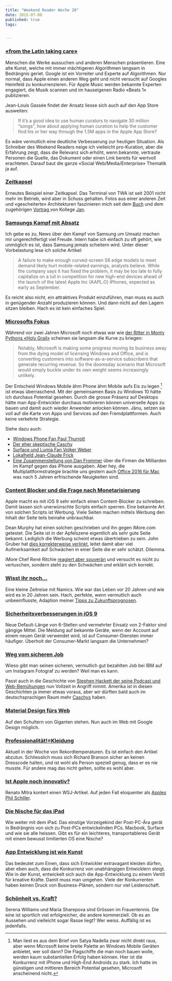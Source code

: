 ```yaml
---
title: "Weekend Reader Woche 28"
date: 2015-07-08
published: true
tags: 


---
```



### [«from the Latin taking care»](http://www.mondaynote.com/2015/07/05/human-curation-is-back/)

Menschen die Werke aussuchen und anderen Menschen präsentieren. Eine alte Kunst, welche mit immer mächtigeren Algorithmen langsam in Bedrängnis geriet. Google ist ein Vorreiter und Experte auf Algorithmen. Nur normal, dass Apple einen anderen Weg geht und nicht versucht auf Googles Heimfeld zu konkurrenzieren. Für Apple Music werden bekannte Experten engagiert, die Musik scannen und im hauseigenen Radio «Beats 1» publizieren. 

Jean-Louis Gassée findet der Ansatz liesse sich auch auf den App Store ausweiten:

>If it’s a good idea to use human curators to navigate 30 million “songs”, how about applying human curation to help the customer find his or her way through the 1.5M apps in the Apple App Store?

Es wäre vermutlich eine deutliche Verbesserung zur heutigen Situation. Als Schreiber des Weekend Readers neige ich vielleicht pro-Kuration, aber die Erfahrung zeigt, dass die Relevanz sich erhöht, wenn bekannte, vertraute Personen die Quelle, das Dokument oder einen Link bereits für wertvoll erachteten. Darauf baut die ganze «Social Web/Media/Enterprise» Thematik ja auf. 

### [Zeitkapsel](http://ny.curbed.com/archives/2015/06/30/explore_the_twa_terminal_a_pristine_time_capsule_from_1962.php)

Erneutes Beispiel einer Zeitkapsel. Das Terminal von TWA ist seit 2001 nicht mehr im Betrieb, wird aber in Schuss gehalten. Fotos aus einer anderen Zeit und «gescheiterte» Architekturen faszinieren mich seit dem [Buch](http://www.amazon.de/Jan-Peuker/e/B00MBIAADG) und dem zugehörigen [Vortrag ](https://prezi.com/mj8wveox8dbs/atzende-architekturmetaphern-jax-2013/) von Kollege [Jan](https://www.twitter.com/janpeuker). 

### [Samsungs Kampf mit Absatz](http://www.reuters.com/article/2015/07/07/us-samsung-elec-results-idUSKCN0PG2K120150707)

Ich gebe es zu, News über den Kampf von Samsung um Umsatz machen mir ungerechtfertigt viel Freude. Intern habe ich einfach zu oft gehört, wie unmöglich es ist, dass Samsung jemals scheitern wird. Unter dieser Vorbelastung lese ich solche Artikel:

>A failure to make enough curved-screen S6 edge models to meet demand likely hurt mobile-related earnings, analysts believe. While the company says it has fixed the problem, it may be too late to fully capitalize on a lull in competition for new high-end devices ahead of the launch of the latest Apple Inc (AAPL.O) iPhones, expected as early as September.

Es reicht also nicht, ein attraktives Produkt einzuführen, man muss es auch in genügender Anzahl produzieren können. Und dann nicht auf den Lagern sitzen bleiben. Hach es ist kein einfaches Spiel. 


### [Microsofts Fokus](http://qz.com/444033/microsoft-finally-has-some-focus-will-that-be-enough/)

Während vor zwei Jahren Microsoft noch etwas war wie [der Ritter in Monty Pythons «Holy Grail»](https://www.bing.com/videos/search?q=monty+python+knight+with+no+arms&FORM=VIRE1#view=detail&mid=2D2637648BB9EB0AE2632D2637648BB9EB0AE263) scheinen sie langsam die Kurve zu kriegen:

>Notably, Microsoft is making some progress moving its business away from the dying model of licensing Windows and Office, and is converting customers into software-as-a-service subscribers that generate recurring revenue. So the doomsday scenario that Microsoft would simply buckle under its own weight seems increasingly unlikely.

Der Entscheid Windows Mobile ähm Phone ähm Mobile aufs Eis zu legen [^Eis] ist etwas überraschend. Mit der gemeinsamen Basis zu Windows 10 hätte ich durchaus Potential gesehen. Durch die grosse Präsenz auf Desktops hätte man App-Entwickler durchaus motivieren können universelle Apps zu bauen und damit auch wieder Anwender anlocken können. Jänu, setzen sie voll auf die Karte von Apps und Services auf den Fremdplattformen. Auch keine verkehrte Strategie. 

Siehe dazu auch:

- [Windows Phone Fan Paul Thurrott](https://www.thurrott.com/mobile/windows-phone/4512/analysis-microsoft-is-scaling-back-on-windows-phone-dramatically)
- [Der eher skeptische Caschy](http://stadt-bremerhaven.de/microsoft-nischengeraeten-smartphone-geschaeft/)
- [Surface und Lumia Fan Volker Weber](http://vowe.net/archives/015102.html)
- [Lokalheld Jean-Claude Frick](http://www.ifrick.ch/2015/07/microsoft-greift-durch-bye-bye-lumia-und-windows-phone/)
- [Eine Zusammenstellung von Dan Frommer](http://qz.com/448564/these-companies-have-burned-tens-of-billions-of-dollars-trying-to-chase-the-iphone/) über die Firmen die Milliarden im Kampf gegen das iPhone ausgaben.
Aber hey, die Multiplattformstrategie brachte uns gestern auch [Office 2016 für Mac](http://9to5mac.com/2015/07/09/office-2016-for-mac/) was nach 5 Jahren erfrischende Neuigkeiten sind. 

### [Content Blocker und die Frage nach Monetarisierung](http://murphyapps.co/blog/2015/6/24/an-hour-with-safari-content-blocker-in-ios-9)

Apple macht es mit iOS 9 sehr einfach einen Content-Blocker zu schreiben. Damit lassen sich unerwünschte Scripts einfach sperren. Eine bekannte Art von solchen Scripts ist Werbung. Viele Seiten machen mittels Werbung den Inhalt der Seite teils beinahe unbrauchbar. 

Dean Murphy hat einen solchen geschrieben und ihn gegen iMore.com getestet. Die Seite ist in der Apfelszene eigentlich als sehr gute Seite bekannt. Lediglich die Werbung scheint etwas übertrieben zu sein. John Gruber hat [dies korrekterweise verlinkt](http://daringfireball.net/2015/07/safari_content_blocker_imore), leitet damit aber viel Aufmerksamkeit auf Schwächen in einer Seite die er sehr schätzt. Dilemma. 

iMore Chef René Ritchie [reagiert aber souverän](http://www.imore.com/content-blockers-bad-ads-and-what-were-doing-about-it) und versucht es nicht zu vertuschen, sondern steht zu den Schwächen und erklärt sich korrekt. 

### [Wisst ihr noch...](https://blog.namics.com/2015/07/wisst-ihr-noch-vor-20-jahren.html)

Eine kleine Zeitreise mit Namics. Wie war das Leben vor 20 Jahren und wie wird es in 20 Jahren sein. Hach, perfekte, wenn vermutlich auch unbeeinflusste, Adaption meiner [Tipps zu Zukunftsprognosen](http://www.fime.ch/article/zukunfsprognosen.html). 

### [Sicherheitsverbesserungen in iOS 9](http://stadt-bremerhaven.de/ios9-sicherheit-passcodes-faktor/)

Neue Default-Länge von 6-Stellen und vermehrter Einsatz von 2-Faktor sind gängige Mittel. Die Meldung auf bekannte Geräte, wenn der Account auf einem neuen Gerät verwendet wird, ist auf Consumer-Diensten immer häufiger. Überholt der Consumer-Markt langsam die Unternehmen?

### [Weg vom sicheren Job](http://t3n.de/news/ibm-ingenieur-croyable-instagram-621040/)

Wieso gibt man seinen sicheren, vermutlich gut bezahlten Job bei IBM auf um Instagram Fotograf zu werden? Weil man es kann. 

Passt auch in die Geschichte von [Stephen Hackett der seine Podcast und Web-Bemühungen](http://www.512pixels.net/blog/2015/7/im-going-independent) nun Vollzeit in Angriff nimmt. Amerika ist in diesen Geschichten ja immer etwas voraus, aber wir dürften bald auch im deutschsprachigen Raum mehr [Caschys](http://stadt-bremerhaven.de) haben. 

### [Material Design fürs Web](http://t3n.de/news/google-enthuellt-material-design-621169/)

Auf den Schultern von Giganten stehen. Nun auch im Web mit Google Design möglich. 

### [Professionalität!=Kleidung](http://www.virgin.com/richard-branson/drop-the-dress-code)

Aktuell in der Woche von Rekordtemperaturen. Es ist einfach den Artikel abzutun. Schliesslich muss sich Richard Branson sicher an keinen Dresscode halten, und ist wohl als Person speziell genug, dass er es nie musste. Für andere mag das nicht gelten, sollte es wohl aber. 

### [Ist Apple noch innovativ?](http://apfelblog.ch/apple-ist-nicht-mehr-innovativ-wirklich/)

Renato Mitra kontert einen WSJ-Artikel. Auf jeden Fall eloquenter als [Apples Phil Schiller](https://www.youtube.com/watch?v=HujoDX_JZmY). 

### [Die Nische für das iPad](https://brooksreview.net/2015/06/ipad-opportunity/)

Wie weiter mit dem iPad. Das einstige Vorzeigekind der Post-PC-Ära gerät in Bedrängnis von sich zu Post-PCs entwickelnden PCs. Macbook, Surface und wie sie alle heissen. Gibt es für ein leichteres, transportableres Gerät mit einem bewusst limitierten OS eine Nische?

### [App Entwicklung ist wie Kunst](http://www.allenpike.com/2015/supply-side-blues/)

Das bedeutet zum Einen, dass sich Entwickler extravagant kleiden dürfen, aber eben auch, dass die Konkurrenz von unabhängigen Entwicklern steigt. Wie in der Kunst, entwickelt sich auch die App-Entwicklung zu einem Ventil für kreative Kräfte. Damit muss man umgehen. Viele der Konkurrenten haben keinen Druck von Business-Plänen, sondern nur viel Leidenschaft. 

### [Schönheit vs. Kraft?](http://www.forbes.com/sites/kurtbadenhausen/2015/07/09/serena-williams-vs-maria-sharapova-by-the-numbers/)

Serena Williams und Maria Sharepova sind Grössen im Frauentennis. Die eine ist sportlich viel erfolgreicher, die andere kommerziell. Ob es an Aussehen und vielleicht sogar Rasse liegt? Wer weiss. Auffällig ist es jedenfalls. 


[^Eis]: Man liest es aus dem Brief von Satya Nadella zwar nicht direkt raus, aber wenn Microsoft keine breite Palette an Windows Mobile Geräten anbietet, wer soll dann? Die Flagschiffe die man noch bauen wolle, werden kaum substantiellen Erfolg haben können. Hier ist die Konkurrenz mit iPhone und High-End Androids zu stark. Ich hatte im günstigen und mittleren Bereich Potential gesehen, Microsoft anscheinend nicht. 
